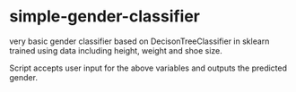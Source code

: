 # simple-gender-classifier
very basic gender classifier based on DecisonTreeClassifier in sklearn trained using data including height, weight and shoe size.

Script accepts user input for the above variables and outputs the predicted gender.
